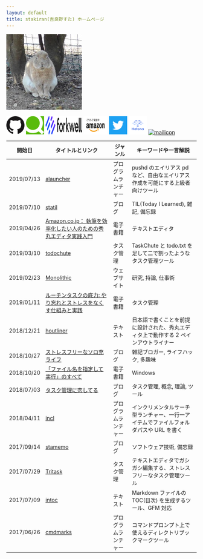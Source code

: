 ```yaml
---
layout: default
title: stakiran(吉良野すた) ホームページ
---
```


![avatar](assets/img/avatar_half.jpg)

<a href="https://github.com/stakiran" target="_blank"><img src="assets/logo/github.png" alt="github_logo" width="48" height="48"></a> <a href="https://qiita.com/sta" target="_blank"><img src="assets/logo/qiita.png" alt="qiita_logo" width="48" height="48"></a> <a href="https://portfolio.forkwell.com/@stakiran" target="_blank"><img src="assets/logo/forkwell.svg" alt="forkwell_logo" width="96" height="48"></a> <a href="https://www.amazon.co.jp/吉良野すた/e/B07JLHMBDV" target="_blank"><img src="assets/logo/amazon.png" alt="amazon_logo" width="64" height="48"></a> <a href="https://twitter.com/stakiran2" target="_blank"><img src="assets/logo/twitter.png" alt="twitter_logo" width="48" height="48"></a> <a href="http://profile.hatena.ne.jp/stakiran/" target="_blank"><img src="assets/logo/hatena.svg" alt="hatena_logo" width="48" height="48"></a> <a href="contact.html" target="_blank"><img src="assets/logo/mail_icon.jpeg" alt="mailicon" width="48" height="48"></a>

| 開始日     | タイトルとリンク | ジャンル | キーワードや一言解説 |
| ---------- | ---------------- | -------- | ---------- |
| 2019/07/13 | [alauncher](https://github.com/stakiran/alauncher) | プログラムランチャー | pushd のエイリアス pd など、自由なエイリアス作成を可能にする上級者向けツール |
| 2019/07/10 | [statil](https://statil.hatenablog.com/) | ブログ | TIL(Today I Learned), 雑記, 備忘録 |
| 2019/04/26 | [Amazon.co.jp： 執筆を効率化したい人のための秀丸エディタ実践入門](https://www.amazon.co.jp/dp/B07R6FTSMT) | 電子書籍 | テキストエディタ |
| 2019/03/10 | [todochute](https://stakiran.github.io/todochute-releases/) | タスク管理 | TaskChute と todo.txt を足して二で割ったようなタスク管理ツール |
| 2019/02/23 | [Monolithic](https://stakiran.github.io/monolithic/) | ウェブサイト | 研究, 持論, 仕事術 |
| 2019/01/11 | [ルーチンタスクの底力: やり忘れとストレスをなくす仕組みと実践](https://www.amazon.co.jp/dp/B07MJW8MVD) | 電子書籍 | タスク管理 |
| 2018/12/21 | [houtliner](https://github.com/stakiran/houtliner) | テキスト | 日本語で書くことを前提に設計された、秀丸エディタ上で動作する 2 ペインアウトライナー |
| 2018/10/27 | [ストレスフリーなソロ充ライフ](https://stressfree-fulfilling-solo.hatenablog.com/) | ブログ | 雑記ブロガー, ライフハック, 多趣味 |
| 2018/10/20 | [「ファイル名を指定して実行」のすべて](https://www.amazon.co.jp/dp/B07JF3BHP5/) | 電子書籍 | Windows |
| 2018/07/03 | [タスク管理に恋してる](https://ilovetaskmanagement.hatenablog.com/) | ブログ | タスク管理, 概念, 理論, ツール |
| 2018/04/11 | [incl](https://github.com/stakiran/incl) | プログラムランチャー | インクリメンタルサーチ型ランチャー、一行一アイテムでファイルフォルダパスや URL を書く |
| 2017/09/14 | [stamemo](http://stakiran.hatenablog.com/) | ブログ | ソフトウェア技術, 備忘録 |
| 2017/07/29 | [Tritask](https://tritask.github.io/tritask-web/) | タスク管理 | テキストエディタでガシガシ編集する、ストレスフリーなタスク管理ツール |
| 2017/07/09 | [intoc](https://github.com/stakiran/intoc) | テキスト | Markdown ファイルの TOC(目次) を生成するツール、GFM 対応 |
| 2017/06/26 | [cmdmarks](https://github.com/stakiran/cmdmarks) | プログラムランチャー | コマンドプロンプト上で使えるディレクトリブックマークツール |
